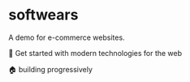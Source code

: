 # softwears

A demo for e-commerce websites.

🚀 Get started with modern technologies for the web

🏠 building progressively